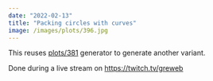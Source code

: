 ```yaml
---
date: "2022-02-13"
title: "Packing circles with curves"
image: /images/plots/396.jpg
---
```


This reuses [plots/381](/plots/381) generator to generate another variant.

Done during a live stream on https://twitch.tv/greweb
